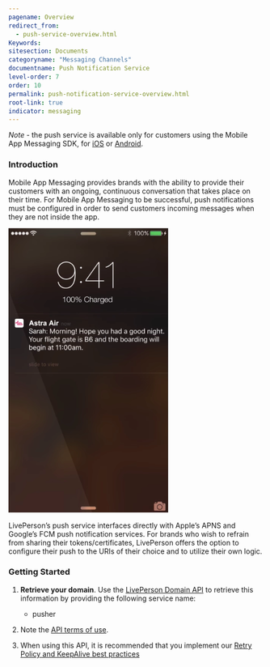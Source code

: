 ```yaml
---
pagename: Overview
redirect_from:
  - push-service-overview.html
Keywords:
sitesection: Documents
categoryname: "Messaging Channels"
documentname: Push Notification Service
level-order: 7
order: 10
permalink: push-notification-service-overview.html
root-link: true
indicator: messaging
---
```


*Note* - the push service is available only for customers using the Mobile App Messaging SDK, for [iOS](consumer-experience-ios-sdk-overview.html) or [Android](android-overview.html).

### Introduction

Mobile App Messaging provides brands with the ability to provide their customers with an ongoing, continuous conversation that takes place on their time.  For Mobile App Messaging to be successful, push notifications must be configured in order to send customers incoming messages when they are not inside the app.

![PushServices](img/pushservices.png)

LivePerson’s push service interfaces directly with Apple’s APNS and Google’s FCM push notification services. For brands who wish to refrain from sharing their tokens/certificates, LivePerson offers the option to configure their push to the URIs of their choice and to utilize their own logic.

### Getting Started

1. **Retrieve your domain**. Use the [LivePerson Domain API](agent-domain-domain-api.html) to retrieve this information by providing the following service name:

	* pusher

3. Note the [API terms of use](https://www.liveperson.com/policies/apitou).

4. When using this API, it is recommended that you implement our [Retry Policy and KeepAlive best practices](guides-retry-policy.html)
